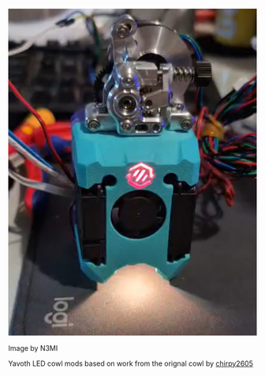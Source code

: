 ![](media/sc_logo_version.png?raw=true)

Image by N3MI

Yavoth LED cowl mods based on work from the orignal cowl by [chirpy2605](https://github.com/chirpy2605/voron)
